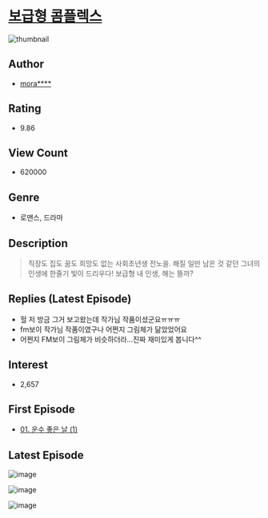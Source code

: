 # [보급형 콤플렉스](https://comic.naver.com/bestChallenge/list?titleId=704785)
![thumbnail](https://image-comic.pstatic.net/user_contents_data/challenge_comic/2017/12/28/252038/thumbnail_title_morang93_004535_.jpg)

## Author
- [mora****](https://comic.naver.com/artistTitle?id=252038)

## Rating
- 9.86

## View Count
- 620000

## Genre
- 로맨스, 드라마

## Description
> 직장도 집도 꿈도 희망도 없는 사회초년생 전노을. 해질 일만 남은 것 같던 그녀의 인생에 한줄기 빛이 드리우다! 보급형 내 인생, 해는 뜰까?

## Replies (Latest Episode)
- 헐 저 방금 그거 보고왔는데 작가님 작품이셨군요ㅠㅠㅠ
- fm보이 작가님 작품이였구나 어쩐지 그림체가 닮았었어요
- 어쩐지 FM보이 그림체가 비슷하더라...진짜 재미있게 봅니다^^

## Interest
- 2,657

## First Episode
- [01. 운수 좋은 날 (1)](https://comic.naver.com/bestChallenge/detail?titleId=704785&no=1)

## Latest Episode
![image](https://image-comic.pstatic.net/user_contents_data/challenge_comic/2019/12/10/252038/upload_7365695900156834865.jpeg)

![image](https://image-comic.pstatic.net/user_contents_data/challenge_comic/2019/12/11/252038/upload_4063431262125176881.jpeg)

![image](https://image-comic.pstatic.net/user_contents_data/challenge_comic/2019/12/13/252038/upload_3906647496849634872.jpeg)
